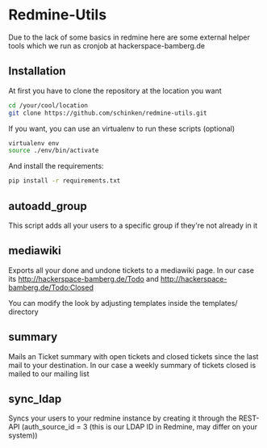 # Redmine-Utils

Due to the lack of some basics in redmine here are some external helper tools which we run as cronjob at hackerspace-bamberg.de

## Installation

At first you have to clone the repository at the location you want
````bash
cd /your/cool/location
git clone https://github.com/schinken/redmine-utils.git
````

If you want, you can use an virtualenv to run these scripts (optional)
````bash
virtualenv env
source ./env/bin/activate
````

And install the requirements:
````bash
pip install -r requirements.txt
````

## autoadd_group

This script adds all your users to a specific group if they're not already in it

## mediawiki

Exports all your done and undone tickets to a mediawiki page. In our case its http://hackerspace-bamberg.de/Todo and http://hackerspace-bamberg.de/Todo:Closed

You can modify the look by adjusting templates inside the templates/ directory

## summary

Mails an Ticket summary with open tickets and closed tickets since the last mail to your destination. In our case a weekly summary of tickets closed is mailed to our mailing list

## sync_ldap

Syncs your users to your redmine instance by creating it through the REST-API (auth_source_id = 3 (this is our LDAP ID in Redmine, may differ on your system))

